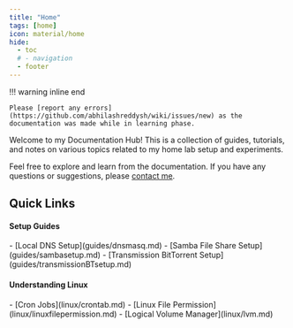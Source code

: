 ```yaml
---
title: "Home"
tags: [home]
icon: material/home
hide:
  - toc
  # - navigation
  - footer
---
```


!!! warning inline end 

    Please [report any errors](https://github.com/abhilashreddysh/wiki/issues/new) as the documentation was made while in learning phase.


Welcome to my Documentation Hub! This is a collection of guides, tutorials, and notes on various topics related to my home lab setup and experiments.

Feel free to explore and learn from the documentation. If you have any questions or suggestions, please [contact me](mailto:abhilashreddy723@gmail.com).


## Quick Links

#### Setup Guides
<div class="grid cards" markdown>
- [Local DNS Setup](guides/dnsmasq.md)
- [Samba File Share Setup](guides/sambasetup.md)
- [Transmission BitTorrent Setup](guides/transmissionBTsetup.md)
</div>

#### Understanding Linux
<div class="grid cards" markdown>
- [Cron Jobs](linux/crontab.md)
- [Linux File Permission](linux/linuxfilepermission.md)
- [Logical Volume Manager](linux/lvm.md)
</div>